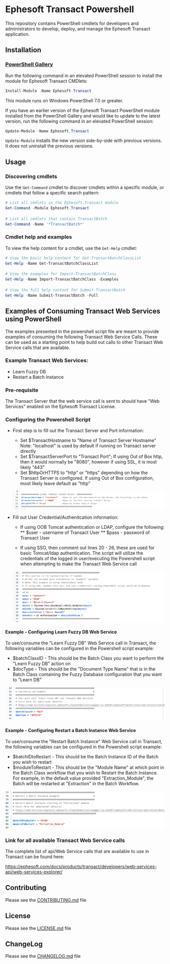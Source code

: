 # Ephesoft Transact Powershell

This repository contains PowerShell cmdlets for developers and administrators to develop, deploy, and manage the Ephesoft Transact application.

## Installation

### [PowerShell Gallery](https://www.powershellgallery.com/)

Run the following command in an elevated PowerShell session to install the module for Ephesoft Transact CMDlets:

```powershell
Install-Module -Name Ephesoft.Transact
```

This module runs on Windows PowerShell 7.0 or greater.

If you have an earlier version of the Ephesoft Transact PowerShell module installed from the PowerShell Gallery and would like to update to the latest version, run the following command in an elevated PowerShell session:

```powershell
Update-Module -Name Ephesoft.Transact
```

`Update-Module` installs the new version side-by-side with previous versions. It does not uninstall the previous versions.

## Usage

### Discovering cmdlets

Use the `Get-Command` cmdlet to discover cmdlets within a specific module, or cmdlets that follow a specific search pattern:

```powershell
# List all cmdlets in the Ephesoft.Transact module
Get-Command -Module Ephesoft.Transact

# List all cmdlets that contain TransactBatch
Get-Command -Name '*TransactBatch*'
```

### Cmdlet help and examples

To view the help content for a cmdlet, use the `Get-Help` cmdlet:

```powershell
# View the basic help content for Get-TransactBatchClassList
Get-Help -Name Get-TransactBatchClassList

# View the examples for Import-TransactBatchClass
Get-Help -Name Import-TransactBatchClass -Examples

# View the full help content for Submit-TransactBatch
Get-Help -Name Submit-TransactBatch -Full
```

## Examples of Consuming Transact Web Services using PowerShell
The examples presented in the powershell script file are meant to provide examples of consuming the following Transact Web Service Calls. These can be used as a starting point to help build out calls to other Transact Web Service calls that are available.

### Example Transact Web Services: ###

* Learn Fuzzy DB
* Restart a Batch Instance


### Pre-requisite ###
The Transact Server that the web service call is sent to should have "Web Services" enabled on the Ephesoft Transact License.

### Configuring the Powershell Script ###

- First step is to fill out the Transact Server and Port information:
	* Set $TransactHostname to "Name of Transact Server Hostname" Note: "localhost" is used by default if running on Transact server directly
	* Set $TransactServerPort to "Transact Port"; If using Out of Box http, then it would normally be "8080", however if using SSL, it is most likely "443"
	* Set $httpOrHTTPS to "http" or "https" depending on how the Transact Server is configured. If using Out of Box configuration, most likely leave default as "http"
	
	
	![ServerSetupInfo.png](ReadMeImages/ServerSetupInfo.png)
	
	
- Fill out User Credential/Authenitcation information:
	* If using OOB Tomcat authentication or LDAP, configure the following:
	** $user - username of Transact User
	** $pass - password of Transact User
	
	* If using SSO, then comment out lines 20 - 26, these are used for basic Tomcat/ldap authentication. The script will utilize the credentials of the logged in user/executing the Powershell script when attempting to make the Transact Web Service call
	
	![UserCredSetup.png](ReadMeImages/UserCredSetup.png)
	

#### Example - Configuring Learn Fuzzy DB Web Service ###

To use/consume the "Learn Fuzzy DB" Web Service call in Transact, the following variables can be configured in the Powershell script example:

* $batchClassID - This should be the Batch Class you want to perform the "Learn Fuzzy DB" action on
* $docType - This should be the "Document Type Name" that is in the Batch Class containing the Fuzzy Database configuration that you want to "Learn DB"
	
![LearnFuzzyDBSetup.png](ReadMeImages/LearnFuzzyDBSetup.png)

#### Example - Configuring Restart a Batch Instance Web Service ###

To use/consume the "Restart Batch Instance" Web Service call in Transact, the following variables can be configured in the Powershell script example:

* $batchIDtoRestart - This should be the Batch Instance ID of the Batch you wish to restart
* $moduleToRestart - This should be the "Module Name" at which point in the Batch Class workflow that you wish to Restart the Batch Instance. For example, in the default value provided "Extraction_Module", the Batch will be restarted at "Extraction" in the Batch Workflow.
	
![RestartBISetup.png](ReadMeImages/RestartBISetup.png)
	
	
### Link for all available Transact Web Service calls ###

The complete list of api/Web Service calls that are available to use in Transact can be found here:

https://ephesoft.com/docs/products/transact/developers/web-services-api/web-services-explorer/


## Contributing
Please see the [CONTRIBUTING.md](CONTRIBUTING.md) file

## License
Please see the [LICENSE.md](LICENSE.md) file

## ChangeLog
Please see the [CHANGELOG.md](CHANGELOG.md) file